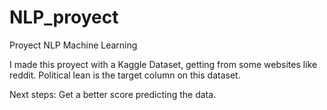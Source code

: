# NLP_proyect
Proyect NLP Machine Learning

I made this proyect with a Kaggle Dataset, getting from some websites like reddit. Political lean is the target column on this dataset.

Next steps:
  Get a better score predicting the data.
  
  
